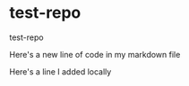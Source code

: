 # test-repo
test-repo

Here's a new line of code in my markdown file

Here's a line I added locally
